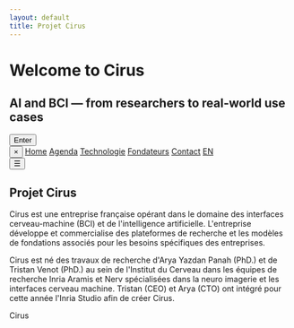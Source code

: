 ```yaml
---
layout: default
title: Projet Cirus
---
```


<!-- Intro Section -->
<div id="intro" class="intro-section static-bg">
  <div class="intro-overlay">
    <h1 class="intro-title">
      Welcome to <span class="cirus-font">Ci<span class="red-dot"></span>rus</span>
    </h1>
    <h2 class="intro-subtitle">AI and BCI — from researchers to real-world use cases</h2>
    <button onclick="scrollToMain()">Enter</button>
  </div>
</div>

<!-- Hidden Side Menu -->
<div id="side-menu" class="side-menu">
  <button class="close-btn" onclick="toggleMenu()">×</button>
  <a href="{{ site.baseurl }}">Home</a>
  <a href="{{ site.baseurl }}/about.html">Agenda</a>
  <a href="{{ site.baseurl }}/projects.html">Technologie</a>
  <a href="{{ site.baseurl }}/gallery.html">Fondateurs</a>
  <a href="{{ site.baseurl }}/contact.html">Contact</a>
  <a href="{{ site.baseurl }}/index_en.html" class="lang-switch">EN</a>
</div>
<button class="menu-toggle" onclick="toggleMenu()">☰</button>

<div id="main-content" class="background">
  <section class="main-section text-left">
    <h1 class="fancy-text">Projet Cirus</h1>
    <p class="big-desc">
      Cirus est une entreprise française opérant dans le domaine des interfaces cerveau-machine (BCI) et de l'intelligence artificielle. L'entreprise développe et commercialise des plateformes de recherche et les modèles de fondations associés pour les besoins spécifiques des entreprises.
    </p>
  </section>

  <section class="main-section text-right">
    <p class="big-desc">
      Cirus est né des travaux de recherche d'Arya Yazdan Panah (PhD.) et de Tristan Venot (PhD.) au sein de l'Institut du Cerveau dans les équipes de recherche Inria Aramis et Nerv spécialisées dans la neuro imagerie et les interfaces cerveau machine. Tristan (CEO) et Arya (CTO) ont intégré pour cette année l'Inria Studio afin de créer Cirus.
    </p>
  </section>
</div>

<div class="nav-banner_banner">
  <div class="banner-background-text">Cirus</div>
</div>
